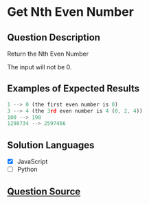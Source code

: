 # Get Nth Even Number

## Question Description

Return the Nth Even Number

The input will not be 0.

## Examples of Expected Results

```js
1 --> 0 (the first even number is 0)
3 --> 4 (the 3rd even number is 4 (0, 2, 4))
100 --> 198
1298734 --> 2597466
```

## Solution Languages

- [x] JavaScript
- [ ] Python

## [Question Source](https://www.codewars.com/kata/5933a1f8552bc2750a0000ed)
